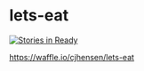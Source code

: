 # lets-eat

[![Stories in Ready](https://badge.waffle.io/cjhensen/lets-eat.png?label=ready&title=Ready)](http://waffle.io/cjhensen/lets-eat)

https://waffle.io/cjhensen/lets-eat